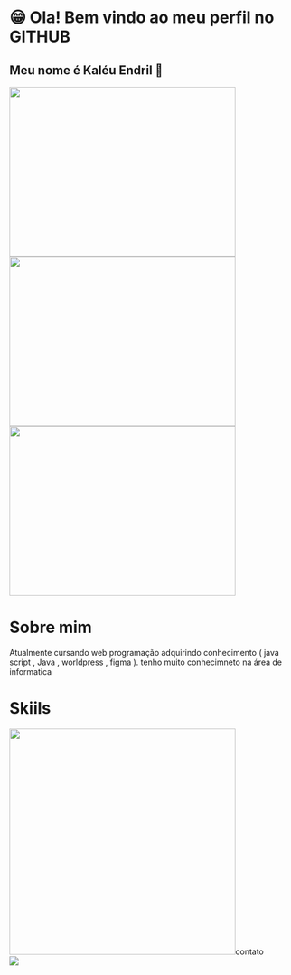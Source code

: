 # 😁 Ola! Bem vindo ao meu perfil no GITHUB
## Meu nome é Kaléu Endril 🤝
<img src="https://camo.githubusercontent.com/23bcc60f86f22aed42b80d18750701fd0292295de01350f8dbe52b9256fb12ea/68747470733a2f2f6769746875622d726561646d652d73746174732e76657263656c2e6170702f6170693f757365726e616d653d6b616c6575656e6472696c267468656d653d64617263756c612673686f775f69636f6e733d7472756526686964655f626f726465723d66616c736526636f756e745f707269766174653d74727565" width="400" height="300" />
<img src="https://camo.githubusercontent.com/64325531214a8812164f7b8fac9352afaf56e97b4f2d86793672eeb71063fc8f/68747470733a2f2f6769746875622d726561646d652d73747265616b2d73746174732e6865726f6b756170702e636f6d2f3f757365723d6b616c6575656e6472696c267468656d653d64617263756c6126686964655f626f726465723d66616c7365" width="400" height="300" />
<img src="https://camo.githubusercontent.com/cce5c83b4119450729c423acc010268d8d6094197791096178e312f77ff1967f/68747470733a2f2f6769746875622d726561646d652d73746174732e76657263656c2e6170702f6170692f746f702d6c616e67732f3f757365726e616d653d6b616c6575656e6472696c267468656d653d64617263756c612673686f775f69636f6e733d7472756526686964655f626f726465723d66616c7365266c61796f75743d636f6d70616374" width="400" height="300" />

# Sobre mim
Atualmente cursando web programação adquirindo conhecimento ( java script , Java , worldpress , figma ).
tenho muito conhecimneto na área de informatica 

# Skiils 
<div> 
<img src="https://img.shields.io/badge/JavaScript-F7DF1E?style=for-the-badge&logo=javascript&logoColor=black" width="400" height=" />
<img src="https://img.shields.io/badge/Java-ED8B00?style=for-the-badge&logo=openjdk&logoColor=white" width="400" height=" />
<img src=" 	https://img.shields.io/badge/MySQL-00000F?style=for-the-badge&logo=mysql&logoColor=white" width="400" height=" />
<img src="https://img.shields.io/badge/PostgreSQL-316192?style=for-the-badge&logo=postgresql&logoColor=white" width="400" height=" />
<img src="https://img.shields.io/badge/HTML5-E34F26?style=for-the-badge&logo=html5&logoColor=white" width="400" height=" />


# contato
<div>
   <a href-"https://www.instagram.com/its.kaleuzn/" >
   <img src="https://img.shields.io/badge/Instagram-E4405F?style=for-the-badge&logo=instagram&logoColor=white"
</div>
